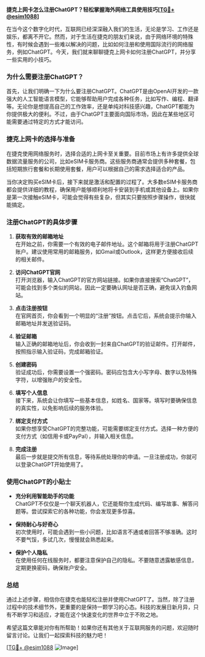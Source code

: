 **捷克上网卡怎么注册ChatGPT？轻松掌握海外网络工具使用技巧[[TG💪+ @esim1088](https://t.me/s/esim1088)]**

在当今这个数字化时代，互联网已经深深融入我们的生活，无论是学习、工作还是娱乐，都离不开它。然而，对于生活在捷克的朋友们来说，由于网络环境的特殊性，有时候会遇到一些难以解决的问题，比如如何注册和使用国际流行的网络服务，例如ChatGPT。今天，我们就来聊聊捷克上网卡如何注册ChatGPT，并分享一些实用的小技巧。

### **为什么需要注册ChatGPT？**

首先，让我们明确一下为什么要注册ChatGPT。ChatGPT是由OpenAI开发的一款强大的人工智能语言模型，它能够帮助用户完成各种任务，比如写作、编程、翻译等。无论你是想提高自己的工作效率，还是单纯对科技感兴趣，ChatGPT都能为你提供极大的便利。不过，由于ChatGPT主要面向国际市场，因此在某些地区可能需要通过特定的方式才能访问。

### **捷克上网卡的选择与准备**

在捷克使用网络服务时，选择合适的上网卡至关重要。目前市场上有许多提供全球数据流量服务的公司，比如eSIM卡服务商。这些服务商通常会提供多种套餐，包括短期旅行套餐和长期使用套餐，用户可以根据自己的需求选择适合的产品。

当你决定购买eSIM卡后，接下来就是激活和配置的过程了。大多数eSIM卡服务商都会提供详细的教程，确保用户能够顺利地将卡安装到手机或其他设备上。如果你是第一次接触eSIM卡，可能会觉得有些复杂，但其实只要按照步骤操作，很快就能搞定。

### **注册ChatGPT的具体步骤**

1. **获取有效的邮箱地址**  
   在开始之前，你需要一个有效的电子邮件地址。这个邮箱将用于注册ChatGPT账户。建议使用常用的邮箱服务，如Gmail或Outlook，这样更方便接收后续的相关邮件。

2. **访问ChatGPT官网**  
   打开浏览器，输入ChatGPT的官方网站链接。如果你直接搜索“ChatGPT”，可能会找到多个类似的网站，因此一定要确认网址是否正确，避免误入钓鱼网站。

3. **点击注册按钮**  
   在官网首页，你会看到一个明显的“注册”按钮。点击它后，系统会提示你输入邮箱地址并发送验证码。

4. **验证邮箱**  
   输入正确的邮箱地址后，你会收到一封来自ChatGPT的验证邮件。打开邮件，按照指示输入验证码，完成邮箱验证。

5. **创建密码**  
   验证成功后，你需要设置一个强密码。密码应包含大小写字母、数字以及特殊字符，以增强账户的安全性。

6. **填写个人信息**  
   接下来，系统会让你填写一些基本信息，如姓名、国家等。填写时要确保信息的真实性，以免影响后续的服务体验。

7. **绑定支付方式**  
   如果你想享受ChatGPT的完整功能，可能需要绑定支付方式。选择一种方便的支付方式（如信用卡或PayPal），并输入相关信息。

8. **完成注册**  
   最后一步就是提交所有信息，等待系统处理你的申请。一旦注册成功，你就可以登录ChatGPT开始使用了。

### **使用ChatGPT的小贴士**

- **充分利用智能助手的功能**  
  ChatGPT不仅仅是一个聊天机器人，它还能帮你生成代码、编写故事、解答问题等。尝试探索它的各种功能，你会发现更多惊喜。

- **保持耐心与好奇心**  
  初次使用时，可能会遇到一些小问题，比如语言不通或者回答不够准确。这时不要气馁，多试几次，慢慢就会熟悉起来。

- **保护个人隐私**  
  在使用任何在线服务时，都要注意保护自己的隐私。不要随意透露敏感信息，定期更换密码，确保账户安全。

### **总结**

通过上述步骤，相信你在捷克也能轻松注册并使用ChatGPT了。当然，除了注册过程中的技术细节外，更重要的是保持一颗学习的心态。科技的发展日新月异，只有不断学习和适应，才能在这个快速变化的世界中立于不败之地。

希望这篇文章能对你有所帮助！如果你还有其他关于互联网服务的问题，欢迎随时留言讨论。让我们一起探索科技的魅力吧！

[[TG💪+ @esim1088](https://t.me/s/esim1088) ![Image](https://i.postimg.cc/4NQfJmqS/Snipaste-2025-05-13-00-14-12.png)]